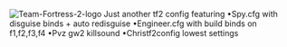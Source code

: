 ![Team-Fortress-2-logo](https://user-images.githubusercontent.com/119701717/232516056-62d4d149-da3c-42c1-8ad5-ee4f9efcdb06.png)
Just another tf2 config featuring
•Spy.cfg with disguise binds + auto redisguise
•Engineer.cfg with build binds on f1,f2,f3,f4
•Pvz gw2 killsound
•Christf2config lowest settings
